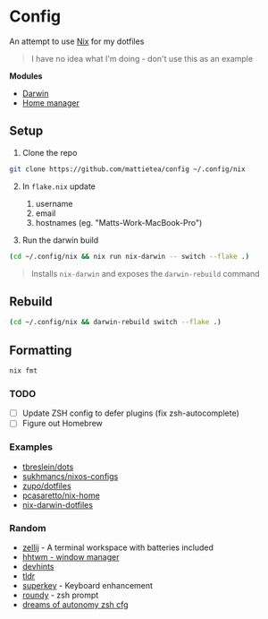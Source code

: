 # Config

An attempt to use [Nix](https://nixos.org/download/) for my dotfiles

> I have no idea what I'm doing - don't use this as an example

**Modules**

- [Darwin](https://github.com/LnL7/nix-darwin)
- [Home manager](https://github.com/nix-community/home-manager)

## Setup

1. Clone the repo

```sh
git clone https://github.com/mattietea/config ~/.config/nix
```

2. In `flake.nix` update

   1. username
   2. email
   3. hostnames (eg. "Matts-Work-MacBook-Pro")

1. Run the darwin build

```sh
(cd ~/.config/nix && nix run nix-darwin -- switch --flake .)
```

> Installs `nix-darwin` and exposes the `darwin-rebuild` command

## Rebuild

```sh
(cd ~/.config/nix && darwin-rebuild switch --flake .)
```

## Formatting

```sh
nix fmt
```

### TODO

- [ ] Update ZSH config to defer plugins (fix zsh-autocomplete)
- [ ] Figure out Homebrew

### Examples

- [tbreslein/dots](https://github.com/tbreslein/dots/blob/main/flake.nix)
- [sukhmancs/nixos-configs](https://github.com/sukhmancs/nixos-configs)
- [zupo/dotfiles](https://github.com/zupo/dotfiles/blob/main/flake.nix)
- [pcasaretto/nix-home](https://github.com/pcasaretto/nix-home)
- [nix-darwin-dotfiles](https://github.com/shaunsingh/nix-darwin-dotfiles)

### Random

- [zellij](https://github.com/zellij-org/zellij) - A terminal workspace with batteries included
- [hhtwm - window manager](https://github.com/szymonkaliski/hhtwm)
- [devhints](https://devhints.io)
- [tldr](https://github.com/tldr-pages/tldr?tab=readme-ov-file)
- [superkey](https://superkey.app/) - Keyboard enhancement
- [roundy](https://github.com/nullxception/roundy) - zsh prompt
- [dreams of autonomy zsh cfg](https://www.youtube.com/watch?v=ud7YxC33Z3w)
